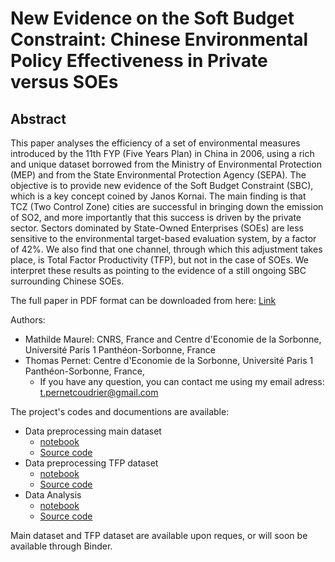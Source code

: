 # New Evidence on the Soft Budget Constraint: Chinese Environmental Policy Effectiveness in Private versus SOEs

## Abstract

This paper analyses the efficiency of a set of environmental measures introduced by the 11th FYP (Five Years Plan) in China in 2006, using a rich and unique dataset borrowed from the Ministry of Environmental Protection (MEP) and from the State Environmental Protection Agency (SEPA). The objective is to provide new evidence of the Soft Budget Constraint (SBC), which is a key concept coined by Janos Kornai. The main finding is that TCZ (Two Control Zone) cities are successful in bringing down the emission of SO2, and more importantly that this success is driven by the private sector. Sectors dominated by State-Owned Enterprises (SOEs) are less sensitive to the environmental target-based evaluation system, by a factor of 42\%. We also find that one channel, through which this adjustment takes place, is Total Factor Productivity (TFP), but not in the case of SOEs. We interpret these results as pointing to the evidence of a still ongoing SBC surrounding Chinese SOEs.

The full paper in PDF format can be downloaded from here: [Link](https://github.com/thomaspernet/Paper_SBC/raw/master/SBC.pdf)

Authors:

- Mathilde Maurel: CNRS, France and Centre d'Economie de la Sorbonne, Université Paris 1 Panthéon-Sorbonne, France
- Thomas Pernet: Centre d'Economie de la Sorbonne, Université Paris 1 Panthéon-Sorbonne, France,
  - If you have any question, you can contact me using my email adress: [t.pernetcoudrier@gmail.com](mailto:t.pernetcoudrier@gmail.com)

The project's codes and documentions are available:

- Data preprocessing main dataset
  - [notebook](https://nbviewer.jupyter.org/github/thomaspernet/DataLab-JupyterNotebooks/blob/master/Notebook_dataprocessing/SBC_pollution_China_preprocessing.ipynb)
  - [Source code](https://github.com/thomaspernet/DataLab-JupyterNotebooks/blob/master/Notebook_dataprocessing/python_programs/Pollution/SBC_pollution.py)
- Data preprocessing TFP dataset
  - [notebook](https://nbviewer.jupyter.org/github/thomaspernet/DataLab-JupyterNotebooks/blob/master/Notebook_dataprocessing/SBC_TFP_china_preprocessing.ipynb)
  - [Source code](https://github.com/thomaspernet/DataLab-JupyterNotebooks/blob/master/Notebook_dataprocessing/python_programs/Pollution/SBC_pollution.py)
- Data Analysis
  - [notebook](https://nbviewer.jupyter.org/github/thomaspernet/DataLab-JupyterNotebooks/blob/master/Notebook_analysis_lab/SBC_pollution_China/SBC_pollution_China_analysis_R.ipynb)
  - [Source code](https://github.com/thomaspernet/DataLab-JupyterNotebooks/blob/master/Notebook_analysis_lab/SBC_pollution_China/SBC_pollution_R.R)


Main dataset and TFP dataset are available upon reques, or will soon be available through Binder.
 
